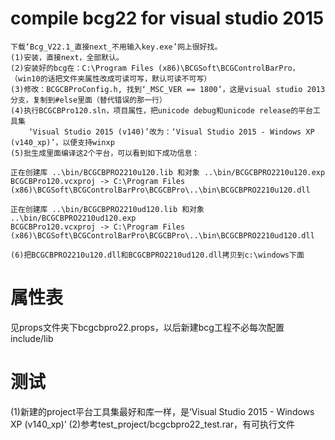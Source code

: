 compile bcg22 for visual studio 2015
===
	下载‘Bcg_V22.1_直接next_不用输入key.exe’网上很好找。
	(1)安装，直接next，全部默认。
	(2)安装好的bcg在：C:\Program Files (x86)\BCGSoft\BCGControlBarPro，（win10的话把文件夹属性改成可读可写，默认可读不可写）
	(3)修改：BCGCBProConfig.h, 找到‘_MSC_VER == 1800’，这是visual studio 2013分支，复制到#else里面（替代错误的那一行）
	(4)执行BCGCBPro120.sln，项目属性，把unicode debug和unicode release的平台工具集
		‘Visual Studio 2015 (v140)’改为：‘Visual Studio 2015 - Windows XP (v140_xp)’，以便支持winxp
	(5)批生成里面编译这2个平台，可以看到如下成功信息：

	正在创建库 ..\bin/BCGCBPRO2210u120.lib 和对象 ..\bin/BCGCBPRO2210u120.exp
	BCGCBPro120.vcxproj -> C:\Program Files (x86)\BCGSoft\BCGControlBarPro\BCGCBPro\..\bin\BCGCBPRO2210u120.dll
	
	正在创建库 ..\bin/BCGCBPRO2210ud120.lib 和对象 ..\bin/BCGCBPRO2210ud120.exp
	BCGCBPro120.vcxproj -> C:\Program Files (x86)\BCGSoft\BCGControlBarPro\BCGCBPro\..\bin\BCGCBPRO2210ud120.dll
	
	(6)把BCGCBPRO2210u120.dll和BCGCBPRO2210ud120.dll拷贝到c:\windows下面


属性表
===
见props文件夹下bcgcbpro22.props，以后新建bcg工程不必每次配置include/lib


测试
===
(1)新建的project平台工具集最好和库一样，是‘Visual Studio 2015 - Windows XP (v140_xp)’
(2)参考test_project/bcgcbpro22_test.rar，有可执行文件

